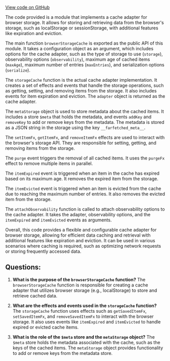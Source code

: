 [View code on GitHub](https://github.com/igorkamyshev/farfetched/packages/core/src/cache/adapters/browser_storage.ts)

The code provided is a module that implements a cache adapter for browser storage. It allows for storing and retrieving data from the browser's storage, such as localStorage or sessionStorage, with additional features like expiration and eviction.

The main function `browserStorageCache` is exported as the public API of this module. It takes a configuration object as an argument, which includes options for the cache adapter, such as the type of storage to use (`storage`), observability options (`observability`), maximum age of cached items (`maxAge`), maximum number of entries (`maxEntries`), and serialization options (`serialize`).

The `storageCache` function is the actual cache adapter implementation. It creates a set of effects and events that handle the storage operations, such as getting, setting, and removing items from the storage. It also includes events for item expiration and eviction. The `adapter` object is returned as the cache adapter.

The `metaStorage` object is used to store metadata about the cached items. It includes a store `$meta` that holds the metadata, and events `addKey` and `removeKey` to add or remove keys from the metadata. The metadata is stored as a JSON string in the storage using the key `__farfetched_meta__`.

The `setItemFx`, `getItemFx`, and `removeItemFx` effects are used to interact with the browser's storage API. They are responsible for setting, getting, and removing items from the storage.

The `purge` event triggers the removal of all cached items. It uses the `purgeFx` effect to remove multiple items in parallel.

The `itemExpired` event is triggered when an item in the cache has expired based on its maximum age. It removes the expired item from the storage.

The `itemEvicted` event is triggered when an item is evicted from the cache due to reaching the maximum number of entries. It also removes the evicted item from the storage.

The `attachObservability` function is called to attach observability options to the cache adapter. It takes the adapter, observability options, and the `itemExpired` and `itemEvicted` events as arguments.

Overall, this code provides a flexible and configurable cache adapter for browser storage, allowing for efficient data caching and retrieval with additional features like expiration and eviction. It can be used in various scenarios where caching is required, such as optimizing network requests or storing frequently accessed data.
## Questions: 
 1. **What is the purpose of the `browserStorageCache` function?**
The `browserStorageCache` function is responsible for creating a cache adapter that utilizes browser storage (e.g., localStorage) to store and retrieve cached data.

2. **What are the effects and events used in the `storageCache` function?**
The `storageCache` function uses effects such as `getSavedItemFx`, `setSavedItemFx`, and `removeSavedItemFx` to interact with the browser storage. It also uses events like `itemExpired` and `itemEvicted` to handle expired or evicted cache items.

3. **What is the role of the `$meta` store and the `metaStorage` object?**
The `$meta` store holds the metadata associated with the cache, such as the keys of the cached items. The `metaStorage` object provides functionality to add or remove keys from the metadata store.